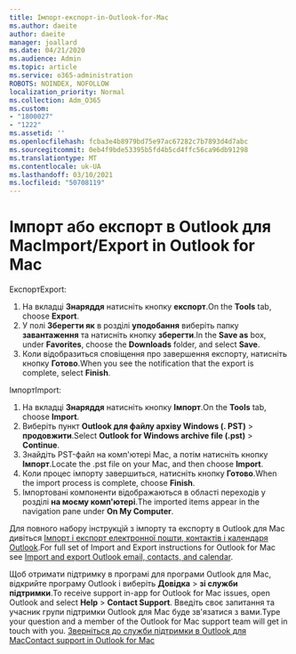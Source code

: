 ```yaml
---
title: Імпорт-експорт-in-Outlook-for-Mac
ms.author: daeite
author: daeite
manager: joallard
ms.date: 04/21/2020
ms.audience: Admin
ms.topic: article
ms.service: o365-administration
ROBOTS: NOINDEX, NOFOLLOW
localization_priority: Normal
ms.collection: Adm_O365
ms.custom:
- "1800027"
- "1222"
ms.assetid: ''
ms.openlocfilehash: fcba3e4b8979bd75e97ac67282c7b7893d4d7abc
ms.sourcegitcommit: 0eb4f9bde53395b5fd4b5cd4ffc56ca96db91298
ms.translationtype: MT
ms.contentlocale: uk-UA
ms.lasthandoff: 03/10/2021
ms.locfileid: "50708119"
---
```

# <a name="importexport-in-outlook-for-mac"></a><span data-ttu-id="a0c84-102">Імпорт або експорт в Outlook для Mac</span><span class="sxs-lookup"><span data-stu-id="a0c84-102">Import/Export in Outlook for Mac</span></span> 

<span data-ttu-id="a0c84-103">Експорт</span><span class="sxs-lookup"><span data-stu-id="a0c84-103">Export:</span></span>
1. <span data-ttu-id="a0c84-104">На вкладці **Знаряддя** натисніть кнопку **експорт**.</span><span class="sxs-lookup"><span data-stu-id="a0c84-104">On the **Tools** tab, choose **Export**.</span></span>
2. <span data-ttu-id="a0c84-105">У полі **Зберегти як** в розділі **уподобання** виберіть папку **завантаження** та натисніть кнопку **зберегти**.</span><span class="sxs-lookup"><span data-stu-id="a0c84-105">In the **Save as** box, under **Favorites**, choose the **Downloads** folder, and select **Save**.</span></span>
3. <span data-ttu-id="a0c84-106">Коли відобразиться сповіщення про завершення експорту, натисніть кнопку **Готово**.</span><span class="sxs-lookup"><span data-stu-id="a0c84-106">When you see the notification that the export is complete, select **Finish**.</span></span>

<span data-ttu-id="a0c84-107">Імпорт</span><span class="sxs-lookup"><span data-stu-id="a0c84-107">Import:</span></span>
1. <span data-ttu-id="a0c84-108">На вкладці **Знаряддя** натисніть кнопку **Імпорт**.</span><span class="sxs-lookup"><span data-stu-id="a0c84-108">On the **Tools** tab, choose **Import**.</span></span>
2. <span data-ttu-id="a0c84-109">Виберіть пункт **Outlook для файлу архіву Windows (. PST)**  >  **продовжити**.</span><span class="sxs-lookup"><span data-stu-id="a0c84-109">Select **Outlook for Windows archive file (.pst)** > **Continue**.</span></span>
3. <span data-ttu-id="a0c84-110">Знайдіть PST-файл на комп'ютері Mac, а потім натисніть кнопку **Імпорт**.</span><span class="sxs-lookup"><span data-stu-id="a0c84-110">Locate the .pst file on your Mac, and then choose **Import**.</span></span>
4. <span data-ttu-id="a0c84-111">Коли процес імпорту завершиться, натисніть кнопку **Готово**.</span><span class="sxs-lookup"><span data-stu-id="a0c84-111">When the import process is complete, choose **Finish**.</span></span>
5. <span data-ttu-id="a0c84-112">Імпортовані компоненти відображаються в області переходів у розділі **на моєму комп'ютері**.</span><span class="sxs-lookup"><span data-stu-id="a0c84-112">The imported items appear in the navigation pane under **On My Computer**.</span></span>

<span data-ttu-id="a0c84-113">Для повного набору інструкцій з імпорту та експорту в Outlook для Mac дивіться [Імпорт і експорт електронної пошти, контактів і календаря Outlook](https://support.office.com/article/92577192-3881-4502-b79d-c3bbada6c8ef#ID0EAACAAA=Mac).</span><span class="sxs-lookup"><span data-stu-id="a0c84-113">For full set of Import and Export instructions for Outlook for Mac see [Import and export Outlook email, contacts, and calendar](https://support.office.com/article/92577192-3881-4502-b79d-c3bbada6c8ef#ID0EAACAAA=Mac).</span></span> 

<span data-ttu-id="a0c84-114">Щоб отримати підтримку в програмі для програми Outlook для Mac, відкрийте програму Outlook і виберіть **Довідка**  >  **зі служби підтримки**.</span><span class="sxs-lookup"><span data-stu-id="a0c84-114">To receive support in-app for Outlook for Mac issues, open Outlook and select **Help** > **Contact Support**.</span></span> <span data-ttu-id="a0c84-115">Введіть своє запитання та учасник групи підтримки Outlook для Mac буде зв'язатися з вами.</span><span class="sxs-lookup"><span data-stu-id="a0c84-115">Type your question and a member of the Outlook for Mac support team will get in touch with you.</span></span> [<span data-ttu-id="a0c84-116">Зверніться до служби підтримки в Outlook для Mac</span><span class="sxs-lookup"><span data-stu-id="a0c84-116">Contact support in Outlook for Mac</span></span>](https://support.microsoft.com/office/contact-support-within-outlook-for-mac-d0410177-8e65-4487-93f7-206a3a3d71a8)